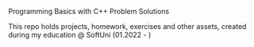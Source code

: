 Programming Basics with C++ Problem Solutions

This repo holds projects, homework, exercises and other assets, created during my education @ SoftUni (01.2022 - )
